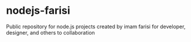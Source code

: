# nodejs-farisi
Public repository for node.js projects created by imam farisi for developer, designer, and others to collaboration
